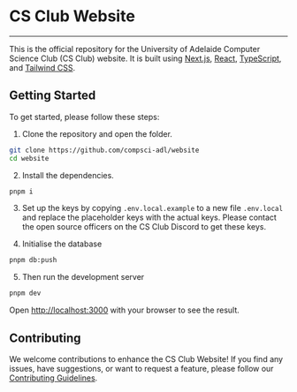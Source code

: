 # CS Club Website

---

This is the official repository for the University of Adelaide Computer Science Club (CS Club) website. It is built using [Next.js](https://nextjs.org/), [React](https://reactjs.org/), [TypeScript](https://www.typescriptlang.org/), and [Tailwind CSS](https://tailwindcss.com/).

## Getting Started

To get started, please follow these steps: 
1. Clone the repository and open the folder.

```bash
git clone https://github.com/compsci-adl/website
cd website
```

2. Install the dependencies.
```bash
pnpm i
```

3. Set up the keys by copying `.env.local.example` to a new file `.env.local` and replace the placeholder keys with the actual keys. Please contact the open source officers on the CS Club Discord to get these keys.

4. Initialise the database
```bash
pnpm db:push
```

5. Then run the development server

```bash
pnpm dev
```

Open [http://localhost:3000](http://localhost:3000) with your browser to see the result.

## Contributing

We welcome contributions to enhance the CS Club Website! If you find any issues, have suggestions, or want to request a feature, please follow our [Contributing Guidelines](CONTRIBUTING.md).
